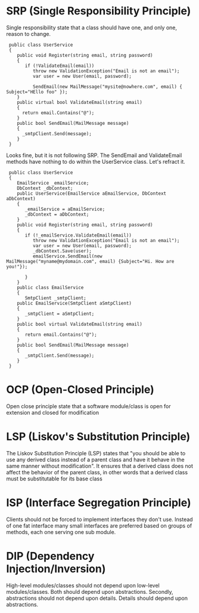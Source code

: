 # SRP (Single Responsibility Principle)
Single responsibility state that a class should have one, and only one, reason to change.

     public class UserService  
     {  
        public void Register(string email, string password)  
        {  
           if (!ValidateEmail(email))  
              throw new ValidationException("Email is not an email");  
              var user = new User(email, password);  

              SendEmail(new MailMessage("mysite@nowhere.com", email) { Subject="HEllo foo" });  
        }
        public virtual bool ValidateEmail(string email)  
        {  
          return email.Contains("@");  
        }  
        public bool SendEmail(MailMessage message)  
        {  
          _smtpClient.Send(message);  
        }  
     }
     
     
Looks fine, but it is not following SRP. The SendEmail and ValidateEmail methods have nothing to do within the UserService class. Let's refract it.  


     public class UserService  
     {  
        EmailService _emailService;  
        DbContext _dbContext;  
        public UserService(EmailService aEmailService, DbContext aDbContext)  
        {  
           _emailService = aEmailService;  
           _dbContext = aDbContext;  
        }  
        public void Register(string email, string password)  
        {  
           if (!_emailService.ValidateEmail(email))  
              throw new ValidationException("Email is not an email");  
              var user = new User(email, password);  
              _dbContext.Save(user);  
              emailService.SendEmail(new MailMessage("myname@mydomain.com", email) {Subject="Hi. How are you!"});  

           }  
        }  
        public class EmailService  
        {  
           SmtpClient _smtpClient;  
        public EmailService(SmtpClient aSmtpClient)  
        {  
           _smtpClient = aSmtpClient;  
        }  
        public bool virtual ValidateEmail(string email)  
        {  
           return email.Contains("@");  
        }  
        public bool SendEmail(MailMessage message)  
        {  
           _smtpClient.Send(message);  
        }  
     }  

     
# OCP (Open-Closed Principle)
Open close principle state that a software module/class is open for extension and closed for modification
      
# LSP (Liskov's Substitution Principle)
The Liskov Substitution Principle (LSP) states that "you should be able to use any derived class instead of a parent class and have it 
behave in the same manner without modification". It ensures that a derived class does not affect the behavior of the parent class, 
in other words that a derived class must be substitutable for its base class

# ISP (Interface Segregation Principle)
Clients should not be forced to implement interfaces they don't use. Instead of one fat interface many small interfaces are preferred 
based on groups of methods, each one serving one sub module.

# DIP (Dependency Injection/Inversion)
High-level modules/classes should not depend upon low-level modules/classes. Both should depend upon abstractions. Secondly, 
abstractions should not depend upon details. Details should depend upon abstractions.
